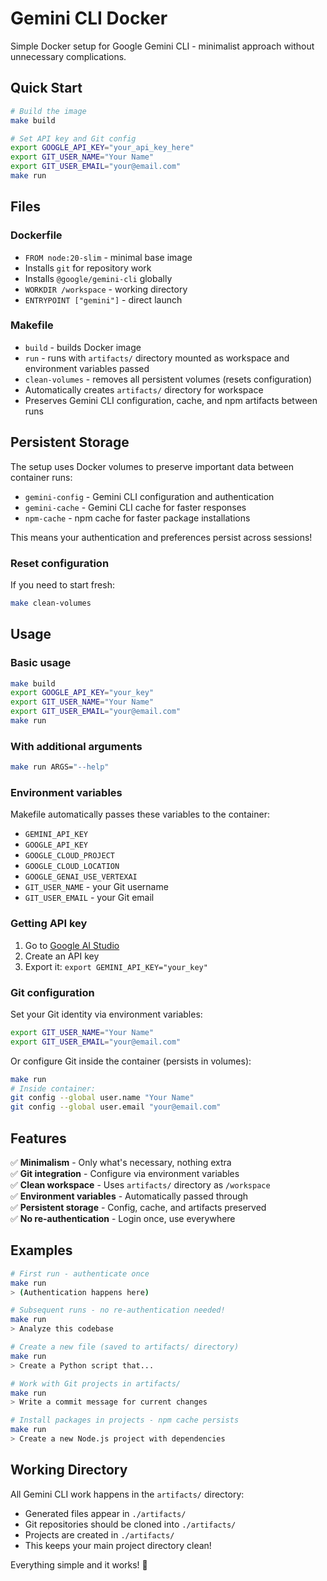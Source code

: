 # Gemini CLI Docker

Simple Docker setup for Google Gemini CLI - minimalist approach without unnecessary complications.

## Quick Start

```bash
# Build the image
make build

# Set API key and Git config
export GOOGLE_API_KEY="your_api_key_here"
export GIT_USER_NAME="Your Name"
export GIT_USER_EMAIL="your@email.com"
make run
```

## Files

### Dockerfile
- `FROM node:20-slim` - minimal base image
- Installs `git` for repository work
- Installs `@google/gemini-cli` globally
- `WORKDIR /workspace` - working directory
- `ENTRYPOINT ["gemini"]` - direct launch

### Makefile
- `build` - builds Docker image
- `run` - runs with `artifacts/` directory mounted as workspace and environment variables passed
- `clean-volumes` - removes all persistent volumes (resets configuration)
- Automatically creates `artifacts/` directory for workspace
- Preserves Gemini CLI configuration, cache, and npm artifacts between runs

## Persistent Storage

The setup uses Docker volumes to preserve important data between container runs:

- `gemini-config` - Gemini CLI configuration and authentication
- `gemini-cache` - Gemini CLI cache for faster responses
- `npm-cache` - npm cache for faster package installations

This means your authentication and preferences persist across sessions!

### Reset configuration
If you need to start fresh:
```bash
make clean-volumes
```

## Usage

### Basic usage
```bash
make build
export GOOGLE_API_KEY="your_key"
export GIT_USER_NAME="Your Name"  
export GIT_USER_EMAIL="your@email.com"
make run
```

### With additional arguments
```bash
make run ARGS="--help"
```

### Environment variables
Makefile automatically passes these variables to the container:
- `GEMINI_API_KEY`
- `GOOGLE_API_KEY`
- `GOOGLE_CLOUD_PROJECT`
- `GOOGLE_CLOUD_LOCATION`
- `GOOGLE_GENAI_USE_VERTEXAI`
- `GIT_USER_NAME` - your Git username
- `GIT_USER_EMAIL` - your Git email

### Getting API key
1. Go to [Google AI Studio](https://aistudio.google.com/apikey)
2. Create an API key
3. Export it: `export GEMINI_API_KEY="your_key"`

### Git configuration
Set your Git identity via environment variables:
```bash
export GIT_USER_NAME="Your Name"
export GIT_USER_EMAIL="your@email.com"
```

Or configure Git inside the container (persists in volumes):
```bash
make run
# Inside container:
git config --global user.name "Your Name"
git config --global user.email "your@email.com"
```

## Features

✅ **Minimalism** - Only what's necessary, nothing extra  
✅ **Git integration** - Configure via environment variables  
✅ **Clean workspace** - Uses `artifacts/` directory as `/workspace`  
✅ **Environment variables** - Automatically passed through  
✅ **Persistent storage** - Config, cache, and artifacts preserved  
✅ **No re-authentication** - Login once, use everywhere

## Examples

```bash
# First run - authenticate once
make run
> (Authentication happens here)

# Subsequent runs - no re-authentication needed!
make run
> Analyze this codebase

# Create a new file (saved to artifacts/ directory)
make run  
> Create a Python script that...

# Work with Git projects in artifacts/
make run
> Write a commit message for current changes

# Install packages in projects - npm cache persists
make run
> Create a new Node.js project with dependencies
```

## Working Directory

All Gemini CLI work happens in the `artifacts/` directory:
- Generated files appear in `./artifacts/`
- Git repositories should be cloned into `./artifacts/`
- Projects are created in `./artifacts/`
- This keeps your main project directory clean!

Everything simple and it works! 🚀